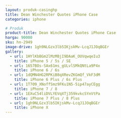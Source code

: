 ```yaml
---
layout: produk-casinghp
title: Dean Winchester Quotes iPhone Case
categories: iphone

# Produk
product-title: Dean Winchester Quotes iPhone Case
harga: 90000
sku: hn-2949
image-drive: 1gh9NLGzx3lb5IKjskMv-LcqJ1JOqBGEr
gallery:
  - url: 1HYlKbBGm2lMzM8jI9DAaK_OUVqwqeIu3
    title: iPhone 5 / 5s / SE
  - url: 1657BOs-SAx61ms_gULvlSMkQNtLa9P4x
    title: iPhone 6 / 6s
  - url: 1dQMN4HG2RPKiB8qXRevZKGmQf_VkF3dM
    title: iPhone 6 Plus / 6s Plus
  - url: 1T7O9_XNoffSmz9FKu1N5-5ip47ayCEgg
    title: iPhone 7 / 8
  - url: 1EXuC54liDVLYEVqXTj359kvkcSYnVtPa
    title: iPhone 7 Plus / 8 Plus
  - url: 1gh9NLGzx3lb5IKjskMv-LcqJ1JOqBGEr
    title: iPhone X
---
```


